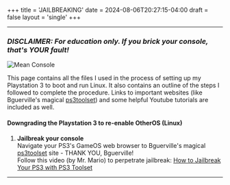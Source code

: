 +++
title = 'JAILBREAKING'
date = 2024-08-06T20:27:15-04:00
draft = false
layout = 'single'
+++

---

### *DISCLAIMER: For education only. If you brick your console, that's YOUR fault!*

![Mean Console](/pics/640-ps3-black-bg-300.jpg)

This page contains all the files I used in the process of setting up my Playstation 3 to boot and run Linux. It also contains an outline of the steps I followed to complete the procedure. Links to important websites (like Bguerville's magical [ps3toolset](https://www.ps3toolset.com/bgtoolset)) and some helpful Youtube tutorials are included as well.

#### Downgrading the Playstation 3 to re-enable OtherOS (Linux)

1. **Jailbreak your console**  
Navigate your PS3's GameOS web browser to Bguerville's magical [ps3toolset](https://www.ps3toolset.com/bguerville) site - THANK YOU, Bguerville!  
Follow this video (by Mr. Mario) to perpetrate jailbreak: [How to Jailbreak Your PS3 with PS3 Toolset](https://youtu.be/LIVu3Px3eXY)

---

